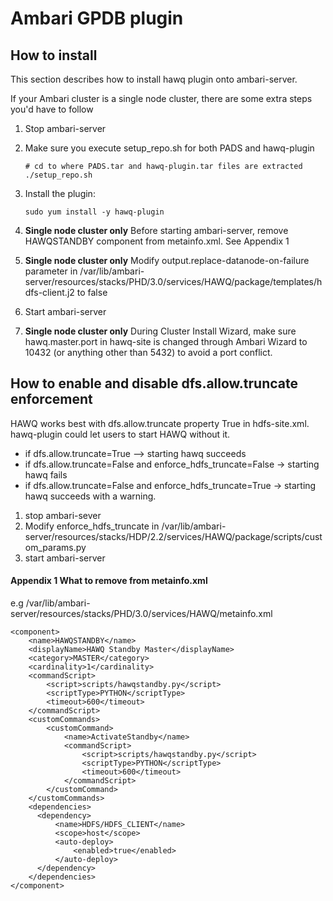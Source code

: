 Ambari GPDB plugin
=================================

How to install
--------------------
This section describes how to install hawq plugin onto ambari-server.

If your Ambari cluster is a single node cluster, there are some extra steps you'd have to follow

1. Stop ambari-server
1. Make sure you execute setup_repo.sh for both PADS and hawq-plugin

    ```
    # cd to where PADS.tar and hawq-plugin.tar files are extracted
    ./setup_repo.sh
    ```

1. Install the plugin:
    ```
    sudo yum install -y hawq-plugin
    ```
1. **Single node cluster only** Before starting ambari-server, remove HAWQSTANDBY component from metainfo.xml. See Appendix 1
1. **Single node cluster only** Modify output.replace-datanode-on-failure parameter in /var/lib/ambari-server/resources/stacks/PHD/3.0/services/HAWQ/package/templates/hdfs-client.j2 to false
1. Start ambari-server
1. **Single node cluster only** During Cluster Install Wizard, make sure hawq.master.port in hawq-site is changed through Ambari Wizard to 10432 (or anything other than 5432) to avoid a port conflict.


How to enable and disable dfs.allow.truncate enforcement
---------------------------------------
HAWQ works best with dfs.allow.truncate property True in hdfs-site.xml. hawq-plugin could let users to start HAWQ without it.
* if dfs.allow.truncate=True --> starting hawq succeeds
* if dfs.allow.truncate=False and enforce_hdfs_truncate=False -> starting hawq fails
* if dfs.allow.truncate=False and enforce_hdfs_truncate=True -> starting hawq succeeds with a warning.

1. stop ambari-sever
1. Modify enforce_hdfs_truncate in /var/lib/ambari-server/resources/stacks/HDP/2.2/services/HAWQ/package/scripts/custom_params.py
1. start ambari-server



#### Appendix 1 What <component> to remove from metainfo.xml
e.g /var/lib/ambari-server/resources/stacks/PHD/3.0/services/HAWQ/metainfo.xml

```
<component>
    <name>HAWQSTANDBY</name>
    <displayName>HAWQ Standby Master</displayName>
    <category>MASTER</category>
    <cardinality>1</cardinality>
    <commandScript>
        <script>scripts/hawqstandby.py</script>
        <scriptType>PYTHON</scriptType>
        <timeout>600</timeout>
    </commandScript>
    <customCommands>
        <customCommand>
            <name>ActivateStandby</name>
            <commandScript>
                <script>scripts/hawqstandby.py</script>
                <scriptType>PYTHON</scriptType>
                <timeout>600</timeout>
            </commandScript>
        </customCommand>
    </customCommands>
    <dependencies>
      <dependency>
          <name>HDFS/HDFS_CLIENT</name>
          <scope>host</scope>
          <auto-deploy>
              <enabled>true</enabled>
          </auto-deploy>
      </dependency>
    </dependencies>
</component>

```


